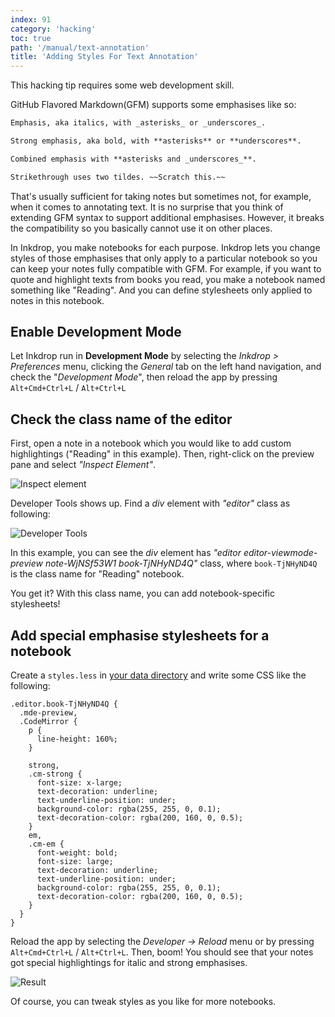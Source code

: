 ```yaml
---
index: 91
category: 'hacking'
toc: true
path: '/manual/text-annotation'
title: 'Adding Styles For Text Annotation'
---
```


<div class="ui message">
This hacking tip requires some web development skill.
</div>

GitHub Flavored Markdown(GFM) supports some emphasises like so:

```markdown
Emphasis, aka italics, with _asterisks_ or _underscores_.

Strong emphasis, aka bold, with **asterisks** or **underscores**.

Combined emphasis with **asterisks and _underscores_**.

Strikethrough uses two tildes. ~~Scratch this.~~
```

That's usually sufficient for taking notes but sometimes not, for example, when it comes to annotating text.
It is no surprise that you think of extending GFM syntax to support additional emphasises.
However, it breaks the compatibility so you basically cannot use it on other places.

In Inkdrop, you make notebooks for each purpose.
Inkdrop lets you change styles of those emphasises that only apply to a particular notebook so you can keep your notes fully compatible with GFM.
For example, if you want to quote and highlight texts from books you read, you make a notebook named something like "Reading".
And you can define stylesheets only applied to notes in this notebook.

## Enable Development Mode

Let Inkdrop run in **Development Mode** by selecting the _Inkdrop > Preferences_ menu, clicking the _General_ tab on the left hand navigation, and check the "_Development Mode_", then reload the app by pressing `Alt+Cmd+Ctrl+L` / `Alt+Ctrl+L`

## Check the class name of the editor

First, open a note in a notebook which you would like to add custom highlightings ("Reading" in this example).
Then, right-click on the preview pane and select _"Inspect Element"_.

![Inspect element](adding-styles-for-text-annotation_inspect-element.png)

Developer Tools shows up. Find a _div_ element with _"editor"_ class as following:

![Developer Tools](adding-styles-for-text-annotation_developer-tools.png)

In this example, you can see the _div_ element has _"editor editor-viewmode-preview note-WjNSf53W1 book-TjNHyND4Q"_ class, where `book-TjNHyND4Q` is the class name for "Reading" notebook.

You get it? With this class name, you can add notebook-specific stylesheets!

## Add special emphasise stylesheets for a notebook

Create a `styles.less` in [your data directory](/manual/basic-usage#user-data-directory) and write some CSS like the following:

```less
.editor.book-TjNHyND4Q {
  .mde-preview,
  .CodeMirror {
    p {
      line-height: 160%;
    }

    strong,
    .cm-strong {
      font-size: x-large;
      text-decoration: underline;
      text-underline-position: under;
      background-color: rgba(255, 255, 0, 0.1);
      text-decoration-color: rgba(200, 160, 0, 0.5);
    }
    em,
    .cm-em {
      font-weight: bold;
      font-size: large;
      text-decoration: underline;
      text-underline-position: under;
      background-color: rgba(255, 255, 0, 0.1);
      text-decoration-color: rgba(200, 160, 0, 0.5);
    }
  }
}
```

Reload the app by selecting the _Developer -> Reload_ menu or by pressing `Alt+Cmd+Ctrl+L` / `Alt+Ctrl+L`.
Then, boom! You should see that your notes got special highlightings for italic and strong emphasises.

![Result](adding-styles-for-text-annotation_result.png)

Of course, you can tweak styles as you like for more notebooks.
